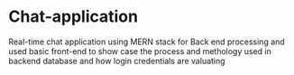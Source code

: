# Chat-application
Real-time chat application using MERN stack for Back end processing and used basic front-end to show case the process and methology used in backend database and how login credentials are valuating 

